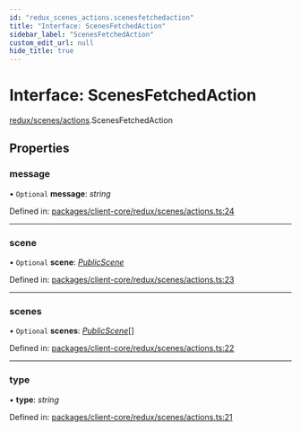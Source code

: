 ```yaml
---
id: "redux_scenes_actions.scenesfetchedaction"
title: "Interface: ScenesFetchedAction"
sidebar_label: "ScenesFetchedAction"
custom_edit_url: null
hide_title: true
---
```


# Interface: ScenesFetchedAction

[redux/scenes/actions](../modules/redux_scenes_actions.md).ScenesFetchedAction

## Properties

### message

• `Optional` **message**: *string*

Defined in: [packages/client-core/redux/scenes/actions.ts:24](https://github.com/xr3ngine/xr3ngine/blob/66a84a950/packages/client-core/redux/scenes/actions.ts#L24)

___

### scene

• `Optional` **scene**: [*PublicScene*](redux_scenes_actions.publicscene.md)

Defined in: [packages/client-core/redux/scenes/actions.ts:23](https://github.com/xr3ngine/xr3ngine/blob/66a84a950/packages/client-core/redux/scenes/actions.ts#L23)

___

### scenes

• `Optional` **scenes**: [*PublicScene*](redux_scenes_actions.publicscene.md)[]

Defined in: [packages/client-core/redux/scenes/actions.ts:22](https://github.com/xr3ngine/xr3ngine/blob/66a84a950/packages/client-core/redux/scenes/actions.ts#L22)

___

### type

• **type**: *string*

Defined in: [packages/client-core/redux/scenes/actions.ts:21](https://github.com/xr3ngine/xr3ngine/blob/66a84a950/packages/client-core/redux/scenes/actions.ts#L21)
